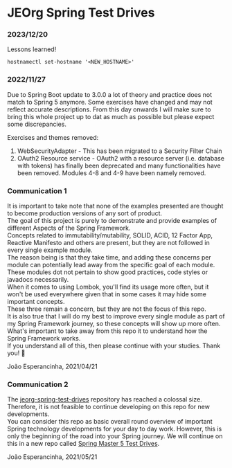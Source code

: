 # JEOrg Spring Test Drives

### 2023/12/20

Lessons learned!

```shell
hostnamectl set-hostname '<NEW_HOSTNAME>'
```


### 2022/11/27

Due to Spring Boot update to 3.0.0 a lot of theory and practice does not match to Spring 5 anymore. Some exercises have
changed and may not reflect accurate descriptions.
From this day onwards I will make sure to bring this whole project up to dat as much as possible but please expect some
discrepancies.

Exercises and themes removed:

1. WebSecurityAdapter - This has been migrated to a Security Filter Chain
2. OAuth2 Resource service - OAuth2 with a resource server (i.e. database with tokens) has finally been deprecated and many functionalities have been removed. Modules 4-8 and 4-9 have been namely removed.

### Communication 1

It is important to take note that none of the examples presented are thought to become production versions of any sort
of product.   
The goal of this project is purely to demonstrate and provide examples of different Aspects of the Spring Framework.  
Concepts related to immutability/mutability, SOLID, ACID, 12 Factor App, Reactive Manifesto and others are present, but
they are not followed in every single example module.   
The reason being is that they take time, and adding these concerns per module can potentially lead away from the
specific goal of each module.   
These modules dot not pertain to show good practices, code styles or javadocs necessarily.    
When it comes to using Lombok, you'll find its usage more often, but it won't be used everywhere given that in some
cases it may hide some important concepts.    
These three remain a concern, but they are not the focus of this repo.   
It is also true that I will do my best to improve every single module as part of my Spring Framework journey, so these
concepts will show up more often.   
What's important to take away from this repo it to understand how the Spring Framework works.   
If you understand all of this, then please continue with your studies. Thank you! 🙏

João Esperancinha, 2021/04/21

### Communication 2

The [jeorg-spring-test-drives](https://github.com/jesperancinha/jeorg-spring-test-drives) repository has reached a
colossal size.	  
Therefore, it is not feasible to continue developing on this repo for new developments.   
You can consider this repo as basic overall round overview of important Spring technology developments for your day to
day work. However, this is only the beginning of the road into your Spring journey. We will continue on this in a new
repo called [Spring Master 5 Test Drives](https://github.com/jesperancinha/jeorg-spring-master-5-test-drives).

João Esperancinha, 2021/05/21
